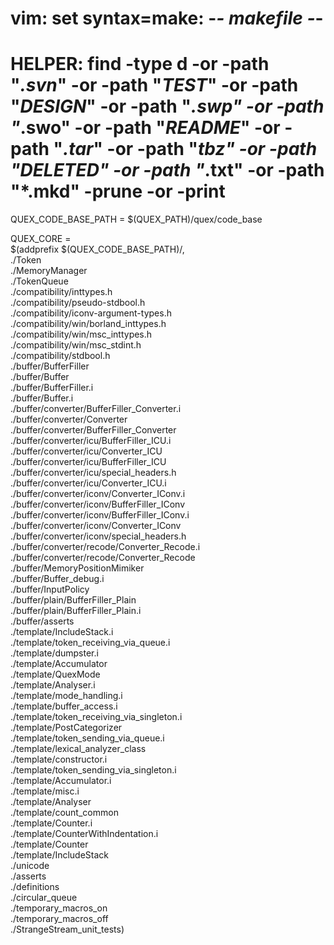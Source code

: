 # vim: set syntax=make: -*- makefile -*-
# HELPER: find -type d -or -path "*.svn*" -or -path "*TEST*" -or -path "*DESIGN*" -or -path "*.swp" -or -path "*.swo" -or -path "*README*" -or -path "*.tar*" -or -path "*tbz" -or -path "*DELETED*" -or -path "*.txt" -or -path "*.mkd" -prune -or -print
QUEX_CODE_BASE_PATH = $(QUEX_PATH)/quex/code_base

QUEX_CORE = \
       $(addprefix $(QUEX_CODE_BASE_PATH)/, \
         ./Token \
         ./MemoryManager \
         ./TokenQueue \
         ./compatibility/inttypes.h \
         ./compatibility/pseudo-stdbool.h \
         ./compatibility/iconv-argument-types.h \
         ./compatibility/win/borland_inttypes.h \
         ./compatibility/win/msc_inttypes.h \
         ./compatibility/win/msc_stdint.h \
         ./compatibility/stdbool.h \
         ./buffer/BufferFiller \
         ./buffer/Buffer \
         ./buffer/BufferFiller.i \
         ./buffer/Buffer.i \
         ./buffer/converter/BufferFiller_Converter.i \
         ./buffer/converter/Converter \
         ./buffer/converter/BufferFiller_Converter \
         ./buffer/converter/icu/BufferFiller_ICU.i \
         ./buffer/converter/icu/Converter_ICU \
         ./buffer/converter/icu/BufferFiller_ICU \
         ./buffer/converter/icu/special_headers.h \
         ./buffer/converter/icu/Converter_ICU.i \
         ./buffer/converter/iconv/Converter_IConv.i \
         ./buffer/converter/iconv/BufferFiller_IConv \
         ./buffer/converter/iconv/BufferFiller_IConv.i \
         ./buffer/converter/iconv/Converter_IConv \
         ./buffer/converter/iconv/special_headers.h \
         ./buffer/converter/recode/Converter_Recode.i \
         ./buffer/converter/recode/Converter_Recode \
         ./buffer/MemoryPositionMimiker \
         ./buffer/Buffer_debug.i \
         ./buffer/InputPolicy \
         ./buffer/plain/BufferFiller_Plain \
         ./buffer/plain/BufferFiller_Plain.i \
         ./buffer/asserts \
         ./template/IncludeStack.i \
         ./template/token_receiving_via_queue.i \
         ./template/dumpster.i \
         ./template/Accumulator \
         ./template/QuexMode \
         ./template/Analyser.i \
         ./template/mode_handling.i \
         ./template/buffer_access.i \
         ./template/token_receiving_via_singleton.i \
         ./template/PostCategorizer \
         ./template/token_sending_via_queue.i \
         ./template/lexical_analyzer_class \
         ./template/constructor.i \
         ./template/token_sending_via_singleton.i \
         ./template/Accumulator.i \
         ./template/misc.i \
         ./template/Analyser \
         ./template/count_common \
         ./template/Counter.i \
         ./template/CounterWithIndentation.i \
         ./template/Counter \
         ./template/IncludeStack \
         ./unicode \
         ./asserts \
         ./definitions \
         ./circular_queue \
         ./temporary_macros_on \
         ./temporary_macros_off \
         ./StrangeStream_unit_tests) 
